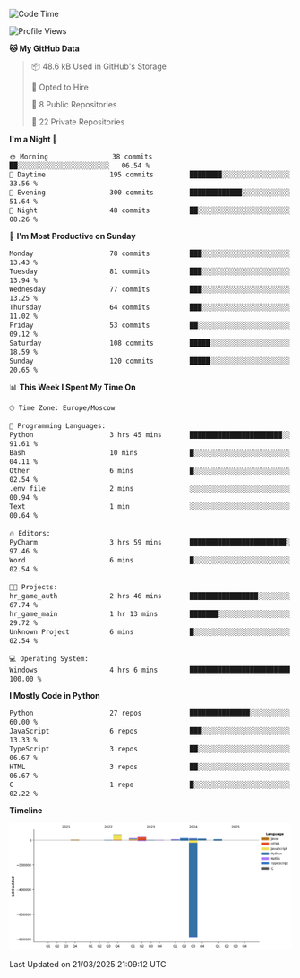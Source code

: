 <!--START_SECTION:waka-->
![Code Time](http://img.shields.io/badge/Code%20Time-623%20hrs%2034%20mins-blue)

![Profile Views](http://img.shields.io/badge/Profile%20Views-1-blue)

**🐱 My GitHub Data** 

> 📦 48.6 kB Used in GitHub's Storage 
 > 
> 💼 Opted to Hire
 > 
> 📜 8 Public Repositories 
 > 
> 🔑 22 Private Repositories 
 > 
**I'm a Night 🦉** 

```text
🌞 Morning                38 commits          ██░░░░░░░░░░░░░░░░░░░░░░░   06.54 % 
🌆 Daytime                195 commits         ████████░░░░░░░░░░░░░░░░░   33.56 % 
🌃 Evening                300 commits         █████████████░░░░░░░░░░░░   51.64 % 
🌙 Night                  48 commits          ██░░░░░░░░░░░░░░░░░░░░░░░   08.26 % 
```
📅 **I'm Most Productive on Sunday** 

```text
Monday                   78 commits          ███░░░░░░░░░░░░░░░░░░░░░░   13.43 % 
Tuesday                  81 commits          ███░░░░░░░░░░░░░░░░░░░░░░   13.94 % 
Wednesday                77 commits          ███░░░░░░░░░░░░░░░░░░░░░░   13.25 % 
Thursday                 64 commits          ███░░░░░░░░░░░░░░░░░░░░░░   11.02 % 
Friday                   53 commits          ██░░░░░░░░░░░░░░░░░░░░░░░   09.12 % 
Saturday                 108 commits         █████░░░░░░░░░░░░░░░░░░░░   18.59 % 
Sunday                   120 commits         █████░░░░░░░░░░░░░░░░░░░░   20.65 % 
```


📊 **This Week I Spent My Time On** 

```text
🕑︎ Time Zone: Europe/Moscow

💬 Programming Languages: 
Python                   3 hrs 45 mins       ███████████████████████░░   91.61 % 
Bash                     10 mins             █░░░░░░░░░░░░░░░░░░░░░░░░   04.11 % 
Other                    6 mins              █░░░░░░░░░░░░░░░░░░░░░░░░   02.54 % 
.env file                2 mins              ░░░░░░░░░░░░░░░░░░░░░░░░░   00.94 % 
Text                     1 min               ░░░░░░░░░░░░░░░░░░░░░░░░░   00.64 % 

🔥 Editors: 
PyCharm                  3 hrs 59 mins       ████████████████████████░   97.46 % 
Word                     6 mins              █░░░░░░░░░░░░░░░░░░░░░░░░   02.54 % 

🐱‍💻 Projects: 
hr_game_auth             2 hrs 46 mins       █████████████████░░░░░░░░   67.74 % 
hr_game_main             1 hr 13 mins        ███████░░░░░░░░░░░░░░░░░░   29.72 % 
Unknown Project          6 mins              █░░░░░░░░░░░░░░░░░░░░░░░░   02.54 % 

💻 Operating System: 
Windows                  4 hrs 6 mins        █████████████████████████   100.00 % 
```

**I Mostly Code in Python** 

```text
Python                   27 repos            ███████████████░░░░░░░░░░   60.00 % 
JavaScript               6 repos             ███░░░░░░░░░░░░░░░░░░░░░░   13.33 % 
TypeScript               3 repos             ██░░░░░░░░░░░░░░░░░░░░░░░   06.67 % 
HTML                     3 repos             ██░░░░░░░░░░░░░░░░░░░░░░░   06.67 % 
C                        1 repo              █░░░░░░░░░░░░░░░░░░░░░░░░   02.22 % 
```



**Timeline**

![Lines of Code chart](https://raw.githubusercontent.com/adlemx/adlemx/main/assets/bar_graph.png)


 Last Updated on 21/03/2025 21:09:12 UTC
<!--END_SECTION:waka-->
